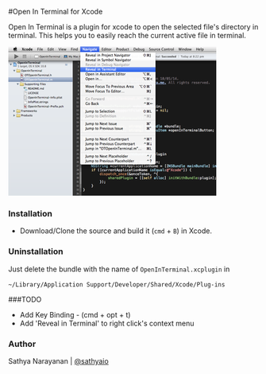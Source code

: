 #Open In Terminal for Xcode

Open In Terminal is a plugin for xcode to open the selected file's directory in terminal. This helps you to easily reach the current active file in terminal.

![Demo](demo.png)

### Installation

* Download/Clone the source and build it (`cmd` + `B`) in Xcode.

### Uninstallation
Just delete the bundle with the name of `OpenInTerminal.xcplugin` in

    ~/Library/Application Support/Developer/Shared/Xcode/Plug-ins
    
###TODO
* Add Key Binding - (cmd + opt + t)
* Add 'Reveal in Terminal' to right click's context menu
     
### Author
Sathya Narayanan | [@sathyaio](https://twitter.com/sathyaio)  
  
    
    
